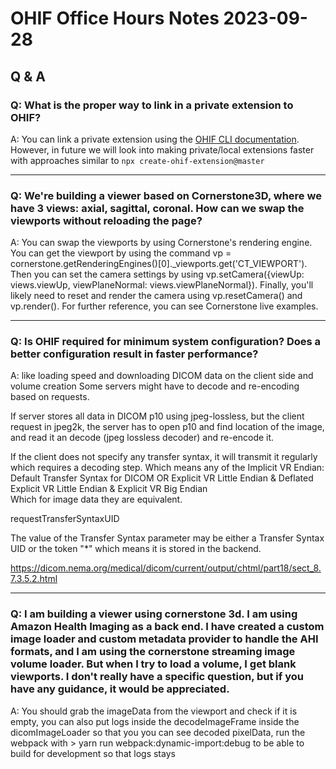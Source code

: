 # OHIF Office Hours Notes 2023-09-28

## Q & A


### Q: What is the proper way to link in a private extension to OHIF?

A: You can link a private extension using the [OHIF CLI documentation](https://docs.ohif.org/development/ohif-cli/#link-extension).
However, in future we will look into making private/local extensions faster 
with approaches similar to  `npx create-ohif-extension@master`

--- 

### Q: We're building a viewer based on Cornerstone3D, where we have 3 views: axial, sagittal, coronal. How can we swap the viewports without reloading the page?

A: You can swap the viewports by using Cornerstone's rendering engine. You can get the viewport by using the command vp = cornerstone.getRenderingEngines()[0]._viewports.get('CT_VIEWPORT'). Then you can set the camera settings by using vp.setCamera({viewUp: views.viewUp, viewPlaneNormal: views.viewPlaneNormal}). Finally, you'll likely need to reset and render the camera using vp.resetCamera() and vp.render(). For further reference, you can see Cornerstone live examples.

---

### Q: Is OHIF required for minimum system configuration? Does a better configuration result in faster performance?

A: like loading speed and downloading DICOM data on the client side and volume creation
Some servers might have to decode and re-encoding based on requests. 

If server stores all data in DICOM p10 using jpeg-lossless, but the client request in jpeg2k, the server has to open p10 and find location of the image, and read it an decode (jpeg lossless decoder) and re-encode it.

If the client does not specify any transfer syntax, it will transmit it regularly which requires a decoding step. Which means any of the 
Implicit VR Endian: Default Transfer Syntax for DICOM OR Explicit VR Little Endian & Deflated Explicit VR Little Endian & Explicit VR Big Endian	
Which for image data they are equivalent. 

requestTransferSyntaxUID

The value of the Transfer Syntax parameter may be either a Transfer Syntax UID or the token "*" which means it is stored in the backend. 

https://dicom.nema.org/medical/dicom/current/output/chtml/part18/sect_8.7.3.5.2.html

---

### Q: I am building a viewer using cornerstone 3d. I am using Amazon Health Imaging as a back end. I have created a custom image loader and custom metadata provider to handle the AHI formats, and I am using the cornerstone streaming image volume loader.  But when I try to load a volume, I get blank viewports. I don't really have a specific question, but if you have any guidance, it would be appreciated.

A: You should grab the imageData from the viewport and check if it is empty, you can also put logs inside the decodeImageFrame inside the dicomImageLoader so that you you can see decoded pixelData, run the webpack with > yarn run webpack:dynamic-import:debug to be able to build for development so that logs stays

